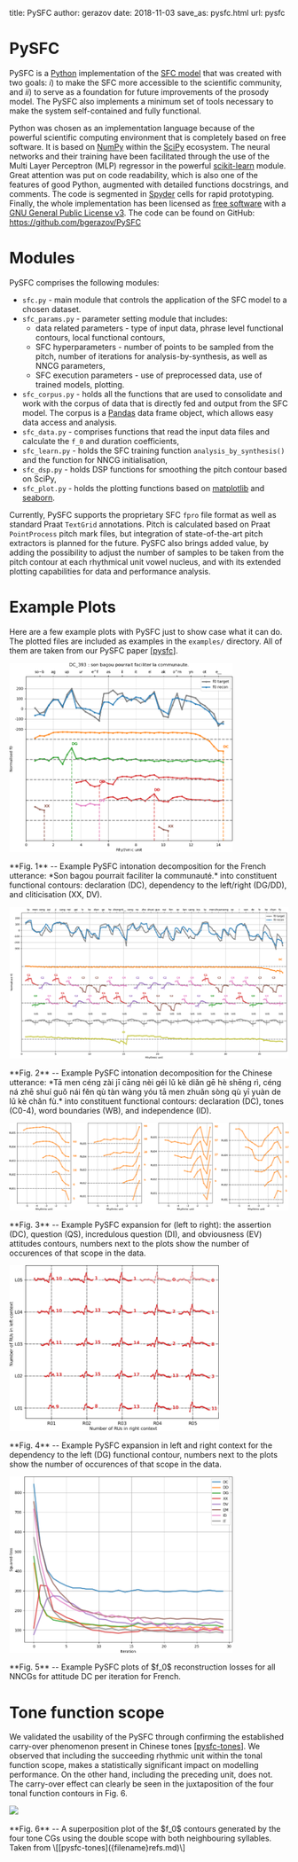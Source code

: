 title: PySFC
author: gerazov
date: 2018-11-03
save_as: pysfc.html
url: pysfc

# PySFC

PySFC is a [Python](https://www.python.org/) implementation of the [SFC model]({filename}project.md#sfc) that was created with two goals: *i*) to make the SFC more accessible to the scientific community, and *ii*) to serve as a foundation for future improvements of the prosody model.
The PySFC also implements a minimum set of tools necessary to make the system self-contained and fully functional.

Python was chosen as an implementation language because of the powerful scientific computing environment that is completely based on free software. It is based on [NumPy](http://www.numpy.org/) within the [SciPy](https://www.scipy.org/) ecosystem. The neural networks and their training have been facilitated through the use of the Multi Layer Perceptron (MLP) regressor in the powerful [scikit-learn](http://scikit-learn.org/stable/index.html) module.
Great attention was put on code readability, which is also one of the features of good Python, augmented with detailed functions docstrings, and comments. The code is segmented in [Spyder](https://pythonhosted.org/spyder/) cells for rapid prototyping. Finally, the whole implementation has been licensed as [free software](http://fsf.org/) with a [GNU General Public License v3](http://www.gnu.org/licenses/). The code can be found on GitHub: <https://github.com/bgerazov/PySFC>

# Modules

PySFC comprises the following modules:

 * `sfc.py` - main module that controls the application of the SFC model to a chosen dataset.
 * `sfc_params.py` - parameter setting module that includes:
      * data related parameters - type of input data, phrase level functional contours, local functional contours,
      * SFC hyperparameters - number of points to be sampled from the pitch, number of iterations for analysis-by-synthesis, as well as NNCG parameters,
      * SFC execution parameters - use of preprocessed data, use of trained models, plotting.
 * `sfc_corpus.py` - holds all the functions that are used to consolidate and work with the corpus of data that is directly fed and output from the SFC model. The corpus is a [Pandas](http://pandas.pydata.org/) data frame object, which allows easy data access and analysis.
 * `sfc_data.py` - comprises functions that read the input data files and calculate the `f_0` and duration coefficients,
 * `sfc_learn.py` - holds the SFC training function `analysis_by_synthesis()` and the function for NNCG initialisation,
 * `sfc_dsp.py` - holds DSP functions for smoothing the pitch contour based on SciPy,
 * `sfc_plot.py` - holds the plotting functions based on [matplotlib](http://matplotlib.org/) and [seaborn](http://seaborn.pydata.org/).

Currently, PySFC supports the proprietary SFC `fpro` file format as well as standard Praat `TextGrid` annotations. Pitch is calculated based on Praat `PointProcess` pitch mark files, but integration of state-of-the-art pitch extractors is planned for the future.
PySFC also brings added value, by adding the possibility to adjust the number of samples to be taken from the pitch contour at each rhythmical unit vowel nucleus, and with its extended plotting capabilities for data and performance analysis.

# Example Plots

Here are a few example plots with PySFC just to show case what it can do. The plotted files are included as examples in the `examples/` directory. All of them are taken from our PySFC paper \[[pysfc]({filename}refs.md)\].

<img class="center" style="width: 80%;" src="/images/pysfc_morlec_dc_393.png">
<p class="caption">
**Fig. 1** -- Example PySFC intonation decomposition for the French utterance: *Son bagou pourrait faciliter la communauté.* into constituent functional contours: declaration (DC), dependency to the left/right (DG/DD), and cliticisation (XX, DV).
</p>
<img class="center" style="width: 100%;" src="/images/pysfc_chen_003.png">
<p class="caption">
**Fig. 2** -- Example PySFC intonation decomposition for the Chinese utterance: *Tā men céng zài jī cāng nèi géi lǔ kè diǎn gē hè shēng rì,
céng ná zhē shuí guǒ nái fěn qù tàn wàng yóu tā men zhuǎn sòng qù yī yuàn de lǔ kè chǎn fù.* into constituent functional contours: declaration (DC), tones (C0-4), word boundaries (WB), and independence (ID).
</p>
<img class="center" style="width: 100%;" src="/images/pysfc_morlec_attitudes.png">
<p class="caption">
**Fig. 3** -- Example PySFC expansion for (left to right): the assertion (DC), question (QS), incredulous question (DI), and obviousness (EV) attitudes
contours, numbers next to the plots show the number of occurences of that scope in the data.
</p>
<img class="center" style="width: 75%;" src="/images/pysfc_expansion_morlec_dg.png">
<p class="caption">
**Fig. 4** -- Example PySFC expansion in left and right context
for the dependency to the left (DG) functional contour, numbers
next to the plots show the number of occurences of that scope in
the data.
</p>
<img class="center" style="width: 80%;" src="/images/pysfc_losses_morlec_dc.png">
<p class="caption">
**Fig. 5** -- Example PySFC plots of $f_0$ reconstruction losses for all NNCGs for attitude DC per iteration for French.
</p>

# Tone function scope

We validated the usability of the PySFC through confirming the established carry-over phenomenon present in Chinese tones \[[pysfc-tones]({filename}refs.md)\]. We observed that including the succeeding rhythmic unit within the tonal function scope, makes a statistically significant impact on modelling performance. On the other hand, including the preceding unit, does not. The carry-over effect can clearly be seen in the juxtaposition of the four tonal function contours in Fig. 6.

<img class="center" style="width: 70%;" src="/images/pysfc-tones.png">
<p class="caption">
**Fig. 6** -- A superposition plot of the $f_0$ contours generated by
the four tone CGs using the double scope with both neighbouring syllables. Taken from \[[pysfc-tones]({filename}refs.md)\]
</p>
